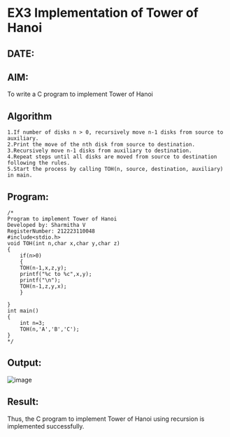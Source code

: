 # EX3 Implementation of Tower of Hanoi
## DATE:
## AIM:
To write a C program to implement Tower of Hanoi

## Algorithm
```
1.If number of disks n > 0, recursively move n-1 disks from source to auxiliary.
2.Print the move of the nth disk from source to destination.
3.Recursively move n-1 disks from auxiliary to destination.
4.Repeat steps until all disks are moved from source to destination following the rules.
5.Start the process by calling TOH(n, source, destination, auxiliary) in main.
```
## Program:
```
/*
Program to implement Tower of Hanoi
Developed by: Sharmitha V
RegisterNumber: 212223110048
#include<stdio.h>
void TOH(int n,char x,char y,char z)
{
    if(n>0)
    {
    TOH(n-1,x,z,y);
    printf("%c to %c",x,y);
    printf("\n");
    TOH(n-1,z,y,x);
    }
    
}
int main()
{
    int n=3;
    TOH(n,'A','B','C');
}
*/
```

## Output:

![image](https://github.com/user-attachments/assets/ea2a3938-f20c-4e09-8d57-e8833a6935cd)


## Result:
Thus, the C program to implement Tower of Hanoi using recursion is implemented successfully.
